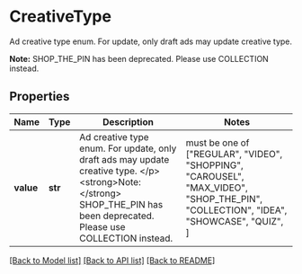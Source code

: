 # CreativeType

Ad creative type enum. For update, only draft ads may update creative type. </p><strong>Note:</strong> SHOP_THE_PIN has been deprecated. Please use COLLECTION instead.

## Properties
Name | Type | Description | Notes
------------ | ------------- | ------------- | -------------
**value** | **str** | Ad creative type enum. For update, only draft ads may update creative type. &lt;/p&gt;&lt;strong&gt;Note:&lt;/strong&gt; SHOP_THE_PIN has been deprecated. Please use COLLECTION instead. |  must be one of ["REGULAR", "VIDEO", "SHOPPING", "CAROUSEL", "MAX_VIDEO", "SHOP_THE_PIN", "COLLECTION", "IDEA", "SHOWCASE", "QUIZ", ]

[[Back to Model list]](../README.md#documentation-for-models) [[Back to API list]](../README.md#documentation-for-api-endpoints) [[Back to README]](../README.md)



